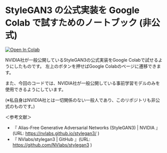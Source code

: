 # StyleGAN3 の公式実装を Google Colab で試すためのノートブック (非公式)

<a href="https://colab.research.google.com/github/mz-9905/stylegan3_test/blob/main/StyleGAN3_test.ipynb" target="_blank">
  <img src="https://colab.research.google.com/assets/colab-badge.svg" alt="Open In Colab">
</a>

NVIDIA社が一般公開しているStyleGAN3の公式実装をGoogle Colabで試せるようにしたものです。
左上のボタンを押せばGoogle Colabのページに遷移できます。

また、今回のコードでは、NVIDIA社が一般公開している事前学習モデルのみを使用できるようにしています。

(※私自身はNVIDIA社とは一切関係のない一般人であり、このリポジトリも非公式のものです。)

＜参考文献＞
*   『 Alias-Free Generative Adversarial Networks (StyleGAN3) | NVIDIA 』(URL: https://nvlabs.github.io/stylegan3/ )
*   『 NVlabs/stylegan3 | GitHub 』(URL: https://github.com/NVlabs/stylegan3 )
